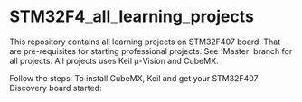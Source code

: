 # STM32F4_all_learning_projects
This repository contains all learning projects on STM32F407 board. That are pre-requisites for starting professional projects.
See 'Master' branch for all projects.
All projects uses Keil μ-Vision and CubeMX. 

Follow the steps: To install CubeMX, Keil and get your STM32F407 Discovery board started: 
